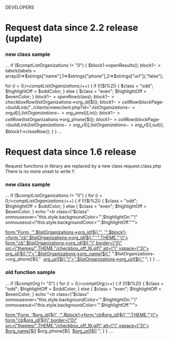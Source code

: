 DEVELOPERS

# Request data since 2.2 release (update)

### new class sample ###
...
if ($comptListOrganizations != "0") {
	$block1->openResults();
	$block1->labels($labels = array(0=>$strings["name"],1=>$strings["phone"],2=>$strings["url"]),"false");

for ($i=0;$i<$comptListOrganizations;$i++) {
	if (!($i%2)) {
		$class = "odd";
		$highlightOff = $oddColor;
	} else {
		$class = "even";
		$highlightOff = $evenColor;
	}
$block1->openRow($class);
$block1->checkboxRow($listOrganizations->org_id[$i]);
$block1->cellRow($blockPage->buildLink("../clients/viewclient.php?id=".$listOrganizations->org_id[$i],$listOrganizations->org_name[$i],in));
$block1->cellRow($listOrganizations->org_phone[$i]);
$block1->cellRow($blockPage->buildLink($listOrganizations->org_url[$i],$listOrganizations->org_url[$i],out));
$block1->closeRow();
}
}
...


# Request data since 1.6 release
Request functions in library are replaced by a new class request.class.php
There is no more unset to write !!

### new class sample ###
...
if ($comptListOrganizations != "0") {
for ($i=0;$i<$comptListOrganizations;$i++) {
	if (!($i%2)) {
		$class = "odd";
		$highlightOff = $oddColor;
	} else {
		$class = "even";
		$highlightOff = $evenColor;
	}
echo "<tr class=\"$class\" onmouseover=\"this.style.backgroundColor='".$highlightOn."'\" onmouseout=\"this.style.backgroundColor='".$highlightOff."'\">
<td align=\"center\"><a href=\"javascript:MM_toggleItem(document.".$block1->form."Form, '".$listOrganizations->org_id[$i]."', '".$block1->form."cb".$listOrganizations->org_id[$i]."','".THEME."')\"><img name=\"".$block1->form."cb".$listOrganizations->org_id[$i]."\" border=\"0\" src=\"themes/".THEME."/checkbox_off_16.gif\" alt=\"\" vspace=\"3\"></a></td>
<td><a href=\"clientdetail.php?id=".$listOrganizations->org_id[$i]."\">".$listOrganizations->org_name[$i]."</a></td>
<td>".$listOrganizations->org_phone[$i]."&nbsp;</td>
<td><a target=\"_blank\" href=\"".$listOrganizations->org_url[$i]."\">".$listOrganizations->org_url[$i]."</a>&nbsp;</td></tr>";
}
}
...

### old function sample ###
...
if ($comptOrg != "0") {
for ($i=0;$i<$comptOrg;$i++) {
	if (!($i%2)) {
		$class = "odd";
		$highlightOff = $oddColor;
	} else {
		$class = "even";
		$highlightOff = $evenColor;
	}
echo "<tr class=\"$class\" onmouseover=\"this.style.backgroundColor='".$highlightOn."'\" onmouseout=\"this.style.backgroundColor='".$highlightOff."'\">
<td align=\"center\"><a href=\"javascript:MM_toggleItem(document.".$block1->form."Form, '$org_id[$i]', '".$block1->form."cb$org_id[$i]','".THEME."')\"><img name=\"".$block1->form."cb$org_id[$i]\" border=\"0\" src=\"themes/".THEME."/checkbox_off_16.gif\" alt=\"\" vspace=\"3\"></a></td>
<td><a href=\"clientdetail.php?id=$org_id[$i]\">$org_name[$i]</a></td>
<td>$org_phone[$i]&nbsp;</td>
<td><a target=\"_blank\" href=\"$org_url[$i]\">$org_url[$i]</a>&nbsp;</td></tr>";
}
}
...
